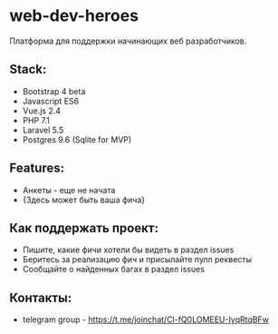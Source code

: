# web-dev-heroes
Платформа для поддержки начинающих веб разработчиков.

## Stack:
- Bootstrap 4 beta
- Javascript ES6
- Vue.js 2.4
- PHP 7.1
- Laravel 5.5
- Postgres 9.6 (Sqlite for MVP)

## Features:
- Анкеты - еще не начата
- {Здесь может быть ваша фича}

## Как поддержать проект:
- Пишите, какие фичи хотели бы видеть в раздел issues
- Беритесь за реализацию фич и присылайте пулл реквесты
- Сообщайте о найденных багах в раздел issues

## Контакты:
- telegram group - https://t.me/joinchat/Cl-fQ0LOMEEU-IyqRtqBFw
